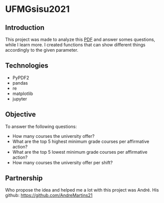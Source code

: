 # UFMGsisu2021


## Introduction

This project was made to analyze this [PDF](https://www.ufmg.br/sisu/wp-content/uploads/2021/04/M%C3%A1ximos-e-M%C3%ADnimos-ap%C3%B3s-Chamada-regular.pdf) and answer somes questions, while I learn more. 
I created functions that can show different things accordingly to the given parameter.

## Technologies

* PyPDF2
* pandas
* re
* matplotlib
* jupyter

## Objective
To answer the following questions:
* How many courses the university offer?
* What are the top 5 highest minimum grade courses per affirmative action?
* What are the top 5 lowest minimum grade courses per affirmative action? 
* How many courses the university offer per shift?

## Partnership
Who propose the idea and helped me a lot with this project was André.
His github: https://github.com/AndreMartins21
